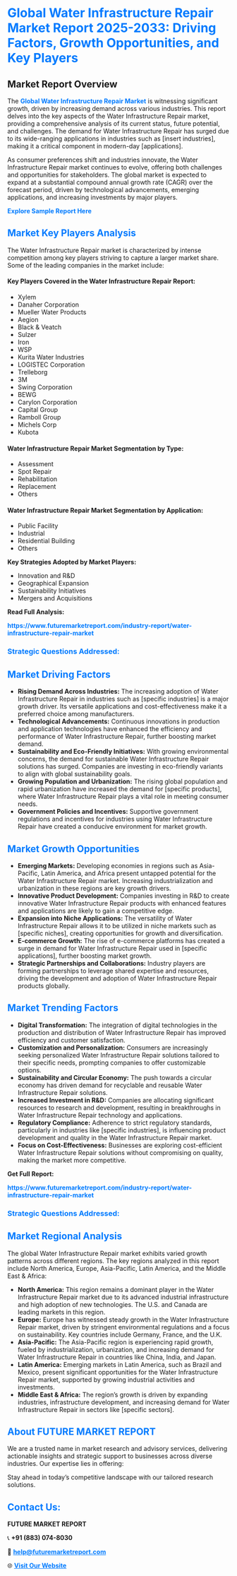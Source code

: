 <h1 style="color: #007BFF;">Global Water Infrastructure Repair Market Report 2025-2033: Driving Factors, Growth Opportunities, and Key Players</h1>

<section id="overview">
<h2>Market Report Overview</h2>
<p>The <a href="https://www.futuremarketreport.com/industry-report/water-infrastructure-repair-market" style="color: #007BFF; text-decoration: none;"><strong>Global Water Infrastructure Repair Market</strong></a> is witnessing significant growth, driven by increasing demand across various industries. This report delves into the key aspects of the Water Infrastructure Repair market, providing a comprehensive analysis of its current status, future potential, and challenges. The demand for Water Infrastructure Repair has surged due to its wide-ranging applications in industries such as [insert industries], making it a critical component in modern-day [applications].</p>
<p>As consumer preferences shift and industries innovate, the Water Infrastructure Repair market continues to evolve, offering both challenges and opportunities for stakeholders. The global market is expected to expand at a substantial compound annual growth rate (CAGR) over the forecast period, driven by technological advancements, emerging applications, and increasing investments by major players.</p>
</section>

<section id="overview">
<p><a href="https://www.futuremarketreport.com/request-sample/reportId=27027" style="color: #007BFF; text-decoration: none;"><strong>Explore Sample Report Here</strong></a></p>
</section>

<section id="key-players">
<h2 style="color: #007BFF;">Market Key Players Analysis</h2>
<p>The Water Infrastructure Repair market is characterized by intense competition among key players striving to capture a larger market share. Some of the leading companies in the market include:</p>
<h4>Key Players Covered in the Water Infrastructure Repair Report:</h4>
<ul><li>Xylem</li><li>Danaher Corporation</li><li>Mueller Water Products</li><li>Aegion</li><li>Black &amp; Veatch</li><li>Sulzer</li><li>Iron</li><li>WSP</li><li>Kurita Water Industries</li><li>LOGISTEC Corporation</li><li>Trelleborg</li><li>3M</li><li>Swing Corporation</li><li>BEWG</li><li>Carylon Corporation</li><li>Capital Group</li><li>Ramboll Group</li><li>Michels Corp</li><li>Kubota</li></ul>
<h4>Water Infrastructure Repair Market Segmentation by Type:</h4>
<ul><li>Assessment</li><li>Spot Repair</li><li>Rehabilitation</li><li>Replacement</li><li>Others</li></ul>

<h4>Water Infrastructure Repair Market Segmentation by Application:</h4>
<ul><li>Public Facility</li><li>Industrial</li><li>Residential Building</li><li>Others</li></ul>
<p><strong>Key Strategies Adopted by Market Players:</strong></p>
<ul>
<li>Innovation and R&D</li>
<li>Geographical Expansion</li>
<li>Sustainability Initiatives</li>
<li>Mergers and Acquisitions</li>
</ul>
</section>

<section>
<p><strong>Read Full Analysis: </strong></p><a href="https://www.futuremarketreport.com/industry-report/water-infrastructure-repair-market" style="color: #007BFF; text-decoration: none;"><strong>https://www.futuremarketreport.com/industry-report/water-infrastructure-repair-market</strong></a>
<h3 style="color: #007BFF;">Strategic Questions Addressed:</h3>
</section>

<section id="driving-factors">
<h2 style="color: #007BFF;">Market Driving Factors</h2>
<ul>
<li><strong>Rising Demand Across Industries:</strong> The increasing adoption of Water Infrastructure Repair in industries such as [specific industries] is a major growth driver. Its versatile applications and cost-effectiveness make it a preferred choice among manufacturers.</li>
<li><strong>Technological Advancements:</strong> Continuous innovations in production and application technologies have enhanced the efficiency and performance of Water Infrastructure Repair, further boosting market demand.</li>
<li><strong>Sustainability and Eco-Friendly Initiatives:</strong> With growing environmental concerns, the demand for sustainable Water Infrastructure Repair solutions has surged. Companies are investing in eco-friendly variants to align with global sustainability goals.</li>
<li><strong>Growing Population and Urbanization:</strong> The rising global population and rapid urbanization have increased the demand for [specific products], where Water Infrastructure Repair plays a vital role in meeting consumer needs.</li>
<li><strong>Government Policies and Incentives:</strong> Supportive government regulations and incentives for industries using Water Infrastructure Repair have created a conducive environment for market growth.</li>
</ul>
</section>

<section id="growth-opportunities">
<h2 style="color: #007BFF;">Market Growth Opportunities</h2>
<ul>
<li><strong>Emerging Markets:</strong> Developing economies in regions such as Asia-Pacific, Latin America, and Africa present untapped potential for the Water Infrastructure Repair market. Increasing industrialization and urbanization in these regions are key growth drivers.</li>
<li><strong>Innovative Product Development:</strong> Companies investing in R&D to create innovative Water Infrastructure Repair products with enhanced features and applications are likely to gain a competitive edge.</li>
<li><strong>Expansion into Niche Applications:</strong> The versatility of Water Infrastructure Repair allows it to be utilized in niche markets such as [specific niches], creating opportunities for growth and diversification.</li>
<li><strong>E-commerce Growth:</strong> The rise of e-commerce platforms has created a surge in demand for Water Infrastructure Repair used in [specific applications], further boosting market growth.</li>
<li><strong>Strategic Partnerships and Collaborations:</strong> Industry players are forming partnerships to leverage shared expertise and resources, driving the development and adoption of Water Infrastructure Repair products globally.</li>
</ul>
</section>

<section id="trending-factors">
<h2 style="color: #007BFF;">Market Trending Factors</h2>
<ul>
<li><strong>Digital Transformation:</strong> The integration of digital technologies in the production and distribution of Water Infrastructure Repair has improved efficiency and customer satisfaction.</li>
<li><strong>Customization and Personalization:</strong> Consumers are increasingly seeking personalized Water Infrastructure Repair solutions tailored to their specific needs, prompting companies to offer customizable options.</li>
<li><strong>Sustainability and Circular Economy:</strong> The push towards a circular economy has driven demand for recyclable and reusable Water Infrastructure Repair solutions.</li>
<li><strong>Increased Investment in R&D:</strong> Companies are allocating significant resources to research and development, resulting in breakthroughs in Water Infrastructure Repair technology and applications.</li>
<li><strong>Regulatory Compliance:</strong> Adherence to strict regulatory standards, particularly in industries like [specific industries], is influencing product development and quality in the Water Infrastructure Repair market.</li>
<li><strong>Focus on Cost-Effectiveness:</strong> Businesses are exploring cost-efficient Water Infrastructure Repair solutions without compromising on quality, making the market more competitive.</li>
</ul>
</section>

<section>
<p><strong>Get Full Report: </strong></p><a href="https://www.futuremarketreport.com/industry-report/water-infrastructure-repair-market" style="color: #007BFF; text-decoration: none;"><strong>https://www.futuremarketreport.com/industry-report/water-infrastructure-repair-market</strong></a>
<h3 style="color: #007BFF;">Strategic Questions Addressed:</h3>
</section>


<section id="regional-analysis">
<h2 style="color: #007BFF;">Market Regional Analysis</h2>
<p>The global Water Infrastructure Repair market exhibits varied growth patterns across different regions. The key regions analyzed in this report include North America, Europe, Asia-Pacific, Latin America, and the Middle East & Africa:</p>
<ul>
<li><strong>North America:</strong> This region remains a dominant player in the Water Infrastructure Repair market due to its advanced industrial infrastructure and high adoption of new technologies. The U.S. and Canada are leading markets in this region.</li>
<li><strong>Europe:</strong> Europe has witnessed steady growth in the Water Infrastructure Repair market, driven by stringent environmental regulations and a focus on sustainability. Key countries include Germany, France, and the U.K.</li>
<li><strong>Asia-Pacific:</strong> The Asia-Pacific region is experiencing rapid growth, fueled by industrialization, urbanization, and increasing demand for Water Infrastructure Repair in countries like China, India, and Japan.</li>
<li><strong>Latin America:</strong> Emerging markets in Latin America, such as Brazil and Mexico, present significant opportunities for the Water Infrastructure Repair market, supported by growing industrial activities and investments.</li>
<li><strong>Middle East & Africa:</strong> The region’s growth is driven by expanding industries, infrastructure development, and increasing demand for Water Infrastructure Repair in sectors like [specific sectors].</li>
</ul>
</section>

<footer>
<h2 style="color: #007BFF;">About FUTURE MARKET REPORT</h2>
<p>We are a trusted name in market research and advisory services, delivering actionable insights and strategic support to businesses across diverse industries. Our expertise lies in offering:</p>

<p>Stay ahead in today’s competitive landscape with our tailored research solutions.</p>

<h2 style="color: #007BFF;">Contact Us:</h2>
<p><strong>FUTURE MARKET REPORT</strong></p>
<p>📞 <strong>+91 (883) 074-8030</strong></p>
<p>📧 <strong><a href="mailto:help@futuremarketreport.com" style="color: #007BFF;">help@futuremarketreport.com</a></strong></p>
<p>🌐 <strong><a href="https://www.futuremarketreport.com/" style="color: #007BFF;">Visit Our Website</a></strong></p>
</footer>
